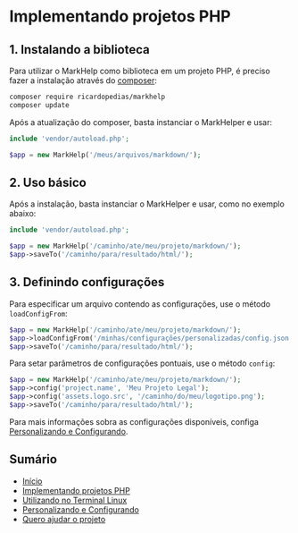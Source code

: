 # Implementando projetos PHP

## 1. Instalando a biblioteca

Para utilizar o MarkHelp como biblioteca em um projeto PHP, é preciso fazer a instalação através do [composer](https://getcomposer.org/):

```bash
composer require ricardopedias/markhelp
composer update
```

Após a atualização do composer, basta instanciar o MarkHelper e usar:

```php
include 'vendor/autoload.php';

$app = new MarkHelp('/meus/arquivos/markdown/');
```


## 2. Uso básico

Após a instalação, basta instanciar o MarkHelper e usar, como no exemplo abaixo:

```php
include 'vendor/autoload.php';

$app = new MarkHelp('/caminho/ate/meu/projeto/markdown/');
$app->saveTo('/caminho/para/resultado/html/');
```

## 3. Definindo configurações

Para especificar um arquivo contendo as configurações, use o método `loadConfigFrom`:

```php
$app = new MarkHelp('/caminho/ate/meu/projeto/markdown/');
$app->loadConfigFrom('/minhas/configurações/personalizadas/config.json');
$app->saveTo('/caminho/para/resultado/html/');
```

Para setar parâmetros de configurações pontuais, use o método `config`:

```php
$app = new MarkHelp('/caminho/ate/meu/projeto/markdown/');
$app->config('project.name', 'Meu Projeto Legal');
$app->config('assets.logo.src', '/caminho/do/meu/logotipo.png');
$app->saveTo('/caminho/para/resultado/html/');
```

Para mais informações sobra as configurações disponíveis, configa [Personalizando e Configurando](configuracoes.md).

## Sumário

-   [Início](index.md)
-   [Implementando projetos PHP](utilizar-como-biblioteca.md)
-   [Utilizando no Terminal Linux](utilizar-no-terminal.md)
-   [Personalizando e Configurando](configuracoes.md)
-   [Quero ajudar o projeto](como-ajudar.md)
